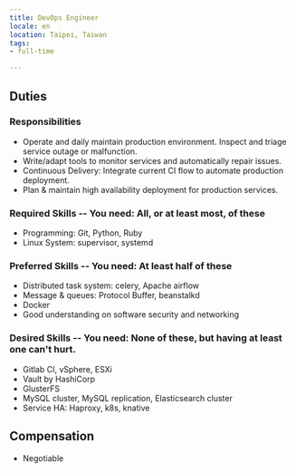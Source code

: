 ```yaml
---
title: DevOps Engineer
locale: en
location: Taipei, Taiwan
tags:
- full-time

---
```

## Duties

### Responsibilities

* Operate and daily maintain production environment. Inspect and triage service outage
  or malfunction.
* Write/adapt tools to monitor services and automatically repair issues.
* Continuous Delivery: Integrate current CI flow to automate production deployment.
* Plan & maintain high availability deployment for production services.

### Required Skills -- You need: All, or at least most, of these

* Programming: Git, Python, Ruby
* Linux System: supervisor, systemd

### Preferred Skills -- You need: At least half of these

* Distributed task system: celery, Apache airflow
* Message & queues: Protocol Buffer, beanstalkd
* Docker
* Good understanding on software security and networking

### Desired Skills -- You need: None of these, but having at least one can't hurt.

* Gitlab CI, vSphere, ESXi
* Vault by HashiCorp
* GlusterFS
* MySQL cluster, MySQL replication, Elasticsearch cluster
* Service HA: Haproxy, k8s, knative

## Compensation

* Negotiable